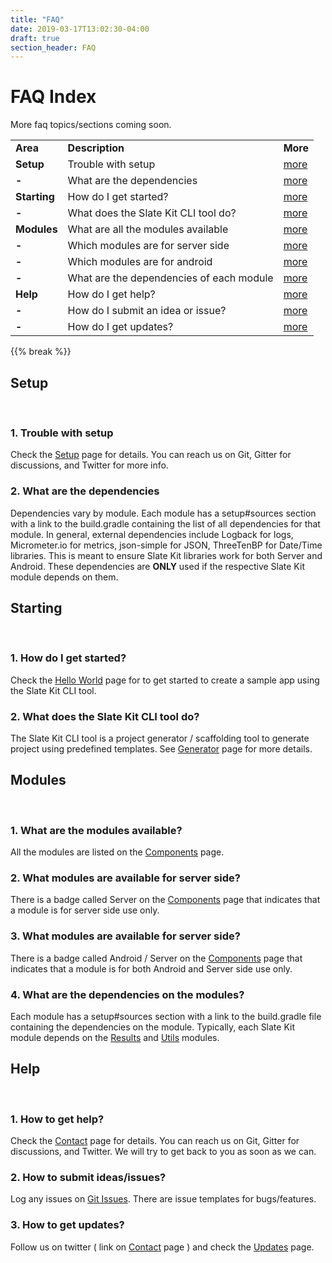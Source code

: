 ```yaml
---
title: "FAQ"
date: 2019-03-17T13:02:30-04:00
draft: true
section_header: FAQ
---
```



# FAQ Index
More faq topics/sections coming soon.

<table class="table table-bordered table-striped">
    <tr>
        <td><strong>Area</strong></td>
        <td><strong>Description</strong></td>
        <td><strong>More</strong></td>
    </tr>
    <tr>
        <td><strong>Setup</strong></td>
        <td>Trouble with setup</td>
        <td><a href="/info/faq#setup_trouble" class="more"><span class="btn btn-primary">more</span></a></td>
    </tr>
    <tr>
        <td><strong>-</strong></td>
        <td>What are the dependencies</td>
        <td><a href="/info/faq#setup_dependencies" class="more"><span class="btn btn-primary">more</span></a></td>
    </tr>
    <tr>
        <td><strong>Starting</strong></td>
        <td>How do I get started?</td>
        <td><a href="/info/faq#starting_start" class="more"><span class="btn btn-primary">more</span></a></td>
    </tr>
    <tr>
        <td><strong>-</strong></td>
        <td>What does the Slate Kit CLI tool do?</td>
        <td><a href="/info/faq#starting_cli" class="more"><span class="btn btn-primary">more</span></a></td>
    </tr>
    <tr>
        <td><strong>Modules</strong></td>
        <td>What are all the modules available</td>
        <td><a href="/info/faq#modules_list" class="more"><span class="btn btn-primary">more</span></a></td>
    </tr>
    <tr>
        <td><strong>-</strong></td>
        <td>Which modules are for server side</td>
        <td><a href="/info/faq#modules_server" class="more"><span class="btn btn-primary">more</span></a></td>
    </tr>
    <tr>
        <td><strong>-</strong></td>
        <td>Which modules are for android</td>
        <td><a href="/info/faq#modules_android" class="more"><span class="btn btn-primary">more</span></a></td>
    </tr>
    <tr>
        <td><strong>-</strong></td>
        <td>What are the dependencies of each module</td>
        <td><a href="/info/faq#modules_dependencies" class="more"><span class="btn btn-primary">more</span></a></td>
    </tr>
    <tr>
        <td><strong>Help</strong></td>
        <td>How do I get help?</td>
        <td><a href="/info/faq#help_overview" class="more"><span class="btn btn-primary">more</span></a></td>
    </tr>
    <tr>
        <td><strong>-</strong></td>
        <td>How do I submit an idea or issue?</td>
        <td><a href="/info/faq#help_submit" class="more"><span class="btn btn-primary">more</span></a></td>
    </tr>
    <tr>
        <td><strong>-</strong></td>
        <td>How do I get updates?</td>
        <td><a href="/info/faq#help_updates" class="more"><span class="btn btn-primary">more</span></a></td>
    </tr>
</table>
{{% break %}}


<section class="about">
  <div class="container">
      <div class="row ">
          <div class="text">
            <h1>Setup</h1><br/>
            <a id="setup_trouble" />
            <h3>1. Trouble with setup</h3>
            <p>
            Check the <a href="/start/setup">Setup</a> page for details. You can reach us on Git, Gitter for discussions, and Twitter for more info.
            </p>
            <a id="setup_dependencies" />
            <h3>2. What are the dependencies</h3>
            <p>Dependencies vary by module. Each module has a setup#sources section with a link to the build.gradle containing the list of all dependencies for that module. In general, external dependencies include Logback for logs, Micrometer.io for metrics, json-simple for JSON, ThreeTenBP for Date/Time libraries. This is meant to ensure Slate Kit libraries work for both Server and Android. These dependencies are <strong>ONLY</strong> used if the respective Slate Kit module depends on them.
            </p>
          </div>
      </div>
  </div>
</section>

<section class="about">
  <div class="container">
      <div class="row ">
          <div class="text">
            <h1>Starting</h1><br/>
            <a id="starting_start" />
            <h3>1. How do I get started?</h3>
            <p>
            Check the <a href="/start/hello_world">Hello World</a> page for to get started to create a sample app using the Slate Kit CLI tool.
            </p>
            <a id="starting_cli" />
            <h3>2. What does the Slate Kit CLI tool do?</h3>
            <p>The Slate Kit CLI tool is a project generator / scaffolding tool to generate project using predefined templates. See <a href="/start/generators">Generator</a> page for more details.
            </p>
          </div>
      </div>
  </div>
</section>

<section class="about">
  <div class="container">
      <div class="row ">
          <div class="text">
            <h1>Modules</h1><br/>
            <a id="modules_list" />
            <h3>1. What are the modules available?</h3>
            <p>All the modules are listed on the <a href="arch/overview">Components</a> page.
            </p>
            <a id="modules_server" />
            <h3>2. What modules are available for server side?</h3>
            <p>
            There is a badge called <span class="badge badge-light">Server</span> on the <a href="arch/overview">Components</a> page that indicates that a module is for server side use only.
            </p>
            <a id="modules_android" />
            <h3>3. What modules are available for server side?</h3>
            <p>
            There is a badge called <span class="badge badge-light">Android / Server</span> on the <a href="arch/overview">Components</a> page that indicates that a module is for both Android and Server side use only.
            </p>
            <a id="modules_dependencies" />
            <h3>4. What are the dependencies on the modules?</h2>
            <p>
            Each module has a setup#sources section with a link to the build.gradle file containing the dependencies on the module. Typically, each Slate Kit module depends on the <a href="arch/results">Results</a> and <a href="utils/overview">Utils</a> modules. 
            </p>
          </div>
      </div>
  </div>
</section>

<section class="about">
  <div class="container">
      <div class="row ">
          <div class="text">
            <h1>Help</h1><br/>
            <a id="help_overview" />
            <h3>1. How to get help?</h3>
            <p>
            Check the <a href="/info/contact">Contact</a> page for details. You can reach us on Git, Gitter for discussions, and Twitter. We will try to get back to you as soon as we can.
            </p>
            <a id="help_submit" />
            <h3>2. How to submit ideas/issues?</h3>
            <p>Log any issues on <a href="https://github.com/code-helix/slatekit/issues">Git Issues</a>. There are issue templates for bugs/features.
            </p>
            <a id="help_updates" />
            <h3>3. How to get updates?</h3>
            <p>Follow us on twitter ( link on <a href="/info/contact">Contact</a> page ) and check the <a href="/info/updates">Updates</a> page. 
            </p>
          </div>
      </div>
  </div>
</section>
